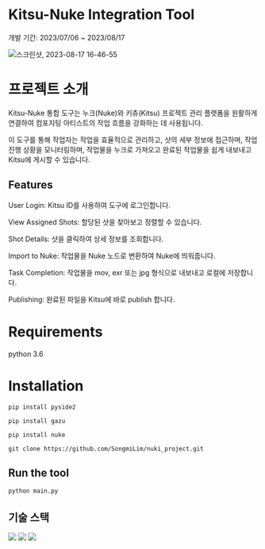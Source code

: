 # Kitsu-Nuke Integration Tool
개발 기간: 2023/07/06 ~ 2023/08/17


![스크린샷, 2023-08-17 16-46-55](https://github.com/SongmiLim/Nuki/assets/99317323/561f2460-aa33-4db3-ae7b-4855a9add461)


# 프로젝트 소개

Kitsu-Nuke 통합 도구는 누크(Nuke)와 키츄(Kitsu) 프로젝트 관리 플랫폼을 원활하게 연결하여 컴포지팅 아티스트의 작업 흐름을 강화하는 데 사용됩니다.


이 도구를 통해 작업자는 작업을 효율적으로 관리하고, 샷의 세부 정보에 접근하며, 작업 진행 상황을 모니터링하며, 작업물을 누크로 가져오고 완료된 작업물을 쉽게 내보내고 Kitsu에 게시할 수 있습니다.



## Features
User Login: Kitsu ID를 사용하여 도구에 로그인합니다.


View Assigned Shots: 할당된 샷을 찾아보고 정렬할 수 있습니다.


Shot Details: 샷을 클릭하여 상세 정보를 조회합니다.


Import to Nuke: 작업물을 Nuke 노드로 변환하여 Nuke에 띄워줍니다.


Task Completion: 작업물을 mov, exr 또는 jpg 형식으로 내보내고 로컬에 저장합니다.


Publishing: 완료된 파일을 Kitsu에 바로 publish 합니다.



# Requirements
python 3.6


# Installation
`pip install pyside2`


`pip install gazu`


`pip install nuke`


`git clone https://github.com/SongmiLim/nuki_project.git`



## Run the tool
`python main.py`


## 기술 스택
<img src="https://img.shields.io/badge/python-3776AB?style=for-the-badge&logo=python&logoColor=white">
<img src="https://img.shields.io/badge/linux-FCC624?style=for-the-badge&logo=linux&logoColor=black">
<img src="https://img.shields.io/badge/github-181717?style=for-the-badge&logo=github&logoColor=white">


